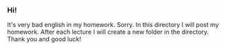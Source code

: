 ### Hi!
It's very bad english in my homework. Sorry.
In this directory I will post my homework. 
After each lecture I will create a new folder in the directory.
Thank you and good luck!